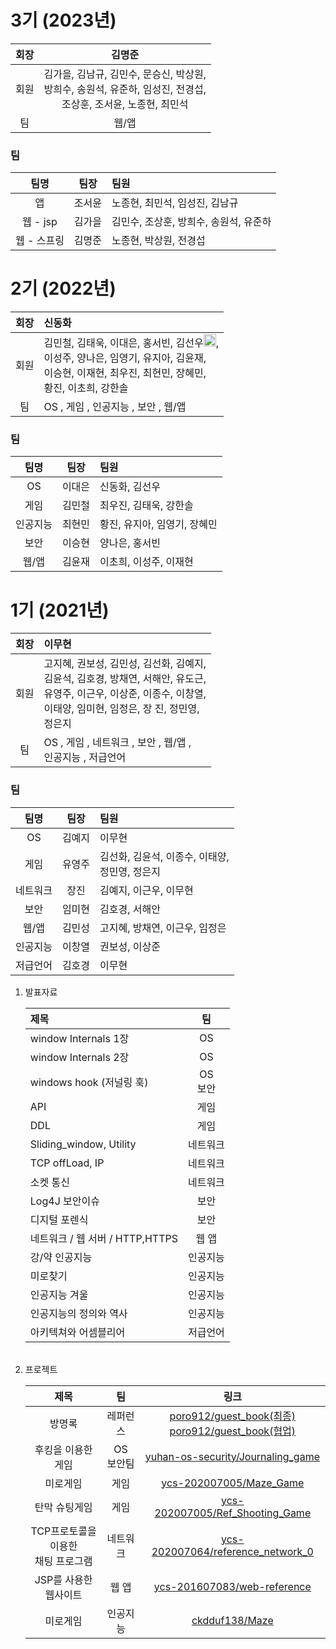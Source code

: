# 3기 (2023년)

| 회장 | 김명준 |
| :---: | :---: |
| 회원 | 김가을, 김남규, 김민수, 문승신, 박상원,<br> 방희수, 송원석, 유준하, 임성진, 전경섭,<br> 조상훈, 조서윤, 노종현, 최민석 |
| 팀 | 웹/앱 |   

### 팀

| 팀명 | 팀장 | 팀원 |
| :---: | :---: | :--- |
| 앱 | 조서윤 | 노종현, 최민석, 임성진, 김남규 |
| 웹 - jsp | 김가을 | 김민수, 조상훈, 방희수, 송원석, 유준하 |
| 웹 - 스프링 | 김명준 | 노종현, 박상원, 전경섭 |   

# 2기 (2022년)

| 회장 | 신동화 |
| :---: | :--- |
| 회원 | 김민철, 김태욱, 이대은, 홍서빈, 김선우<img src = "https://user-images.githubusercontent.com/100755512/192139373-9607aff5-3b2b-4fc5-8b9b-795c4d59f408.png" width="20" height = "20"/>,</br> 이성주, 양나은, 임영기, 유지아, 김윤재,</br> 이승현, 이재현, 최우진, 최현민, 장혜민,</br> 황진, 이초희, 강한솔 |
| 팀 | OS , 게임 , 인공지능 , 보안 , 웹/앱 |

### 팀
| 팀명 | 팀장 | 팀원 |
| :---: | :---: | :--- |
| OS | 이대은 | 신동화, 김선우 |
| 게임 | 김민철 | 최우진, 김태욱, 강한솔 | 
| 인공지능 | 최현민 | 황진, 유지아, 임영기, 장혜민|
| 보안 | 이승현 | 양나은, 홍서빈 |
| 웹/앱 | 김윤재 | 이초희, 이성주, 이재현 |

# 1기 (2021년)

| 회장 | 이무현 |
| :---: | :--- |
| 회원 | 고지혜, 권보성, 김민성, 김선화, 김예지,</br> 김윤석, 김호경, 방채연, 서해안, 유도근,</br> 유영주, 이근우, 이상준, 이종수, 이창열,</br> 이태양, 임미현, 임정은, 장  진, 정민영,</br> 정은지 |
| 팀 | OS , 게임 , 네트워크 , 보안 , 웹/앱 ,</br> 인공지능 , 저급언어 |

### 팀
| 팀명 | 팀장 | 팀원 |
| :---: | :---: | :--- |
| OS | 김예지 | 이무현 |
| 게임 | 유영주 | 김선화, 김윤석, 이종수, 이태양,<br/> 정민영, 정은지| 
| 네트워크 | 장진 | 김예지, 이근우, 이무현|
| 보안 | 임미현 | 김호경, 서해안 |
| 웹/앱 | 김민성 | 고지혜, 방채연, 이근우, 임정은 |
| 인공지능 | 이창열 | 권보성, 이상준 |
| 저급언어 | 김호경 | 이무현 |

<ol>
<li>발표자료</li>

| 제목 | 팀 |
| :--- | :---: |
| window Internals 1장 | OS |
| window Internals 2장 | OS |
| windows hook (저널링 훅)| OS </br>보안 |
| API | 게임 |
| DDL | 게임 |
| Sliding_window, Utility| 네트워크 |
| TCP offLoad, IP | 네트워크 |
| 소켓 통신 | 네트워크 |
| Log4J 보안이슈 | 보안 |
| 디지털 포렌식 | 보안 |
| 네트워크 / 웹 서버 / HTTP,HTTPS | 웹 앱 |
| 강/약 인공지능 | 인공지능 |
| 미로찾기 | 인공지능 |
| 인공지능 겨울 | 인공지능 |
| 인공지능의 정의와 역사 | 인공지능 |
| 아키텍쳐와 어셈블리어 | 저급언어 |
<br/>

<li>프로젝트</li>

| 제목 | 팀 | 링크 |
| :---: | :---: | :---: |
| 방명록 | 레퍼런스 | [poro912/guest_book(최종)](https://github.com/poro912/guest_book) </br> [poro912/guest_book(협업)](https://github.com/poro912/yuhan_guest_book/network) |
| 후킹을 이용한 게임 | OS </br> 보안팀 | [yuhan-os-security/Journaling_game](https://github.com/yuhan-os-security/Journaling_game) |
| 미로게임 | 게임 | [ycs-202007005/Maze_Game](https://github.com/ycs-202007005/Maze_Game) |
| 탄막 슈팅게임 | 게임 | [ycs-202007005/Ref_Shooting_Game](https://github.com/ycs-202007005/Ref_Shooting_Game) |
| TCP프로토콜을 이용한</br> 채팅 프로그램 | 네트워크 | [ycs-202007064/reference_network_0](https://github.com/ycs-202007064/reference_network_0) |
| JSP를 사용한 웹사이트 | 웹 앱 | [ycs-201607083/web-reference](https://github.com/ycs-201607083/web-reference) |
| 미로게임 | 인공지능 | [ckdduf138/Maze](https://github.com/ckdduf138/Maze) |

</ol>
